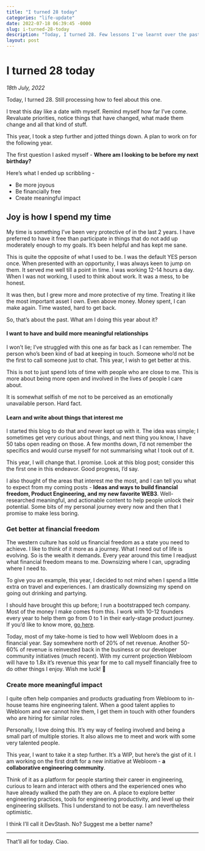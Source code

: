 ```yaml
---
title: "I turned 28 today"
categories: "life-update"
date: 2022-07-18 06:39:45 -0000
slug: i-turned-28-today
description: "Today, I turned 28. Few lessons I've learnt over the past few years."
layout: post
---
```


# I turned 28 today

_18th July, 2022_

Today, I turned 28. Still processing how to feel about this one.

I treat this day like a date with myself. Remind myself how far I’ve come. Revaluate priorities, notice things that have changed, what made them change and all that kind of stuff.

This year, I took a step further and jotted things down. A plan to work on for the following year.

The first question I asked myself - **Where am I looking to be before my next birthday?**

Here’s what I ended up scribbling -

- Be more joyous
- Be financially free
- Create meaningful impact

## Joy is how I spend my time

My time is something I’ve been very protective of in the last 2 years. I have preferred to have it free than participate in things that do not add up moderately enough to my goals. It’s been helpful and has kept me sane.

This is quite the opposite of what I used to be. I was the default YES person once. When presented with an opportunity, I was always keen to jump on them. It served me well till a point in time. I was working 12-14 hours a day. When I was not working, I used to think about work. It was a mess, to be honest.

It was then, but I grew more and more protective of my time. Treating it like the most important asset I own. Even above money. Money spent, I can make again. Time wasted, hard to get back.

So, that’s about the past. What am I doing this year about it?

#### I want to have and build more meaningful relationships

I won’t lie; I’ve struggled with this one as far back as I can remember. The person who’s been kind of bad at keeping in touch. Someone who’d not be the first to call someone just to chat. This year, I wish to get better at this.

This is not to just spend lots of time with people who are close to me. This is more about being more open and involved in the lives of people I care about.

It is somewhat selfish of me not to be perceived as an emotionally unavailable person. Hard fact.

#### Learn and write about things that interest me

I started this blog to do that and never kept up with it. The idea was simple; I sometimes get very curious about things, and next thing you know, I have 50 tabs open reading on those. A few months down, I’d not remember the specifics and would curse myself for not summarising what I took out of it.

This year, I will change that. I promise. Look at this blog post; consider this the first one in this endeavor. Good progress, I’d say.

I also thought of the areas that interest me the most, and I can tell you what to expect from my coming posts - **Ideas and ways to build financial freedom, Product Engineering, and my new favorite WEB3**. Well-researched meaningful, and actionable content to help people unlock their potential. Some bits of my personal journey every now and then that I promise to make less boring.

### Get better at financial freedom

The western culture has sold us financial freedom as a state you need to achieve. I like to think of it more as a journey. What I need out of life is evolving. So is the wealth it demands. Every year around this time I readjust what financial freedom means to me. Downsizing where I can, upgrading where I need to.

To give you an example, this year, I decided to not mind when I spend a little extra on travel and experiences. I am drastically downsizing my spend on going out drinking and partying.

I should have brought this up before; I run a bootstrapped tech company. Most of the money I make comes from this. I work with 10-12 founders every year to help them go from 0 to 1 in their early-stage product journey. If you’d like to know more, [go here](https://webloominc.com/?ref=theshajha.com).

Today, most of my take-home is tied to how well Webloom does in a financial year. Say somewhere north of 20% of net revenue. Another 50-60% of revenue is reinvested back in the business or our developer community initiatives (much recent). With my current projection Webloom will have to 1.8x it’s revenue this year for me to call myself financially free to do other things I enjoy. Wish me luck! :crossed_fingers:

### Create more meaningful impact

I quite often help companies and products graduating from Webloom to in-house teams hire engineering talent. When a good talent applies to Webloom and we cannot hire them, I get them in touch with other founders who are hiring for similar roles.

Personally, I love doing this. It’s my way of feeling involved and being a small part of multiple stories. It also allows me to meet and work with some very talented people.

This year, I want to take it a step further. It’s a WIP, but here’s the gist of it. I am working on the first draft for a new initiative at Webloom - **a collaborative engineering community**.

Think of it as a platform for people starting their career in engineering, curious to learn and interact with others and the experienced ones who have already walked the path they are on. A place to explore better engineering practices, tools for engineering productivity, and level up their engineering skillsets. This I understand to not be easy. I am nevertheless optimistic.

I think I’ll call it DevStash. No? Suggest me a better name?

---

That’ll all for today. Ciao.

